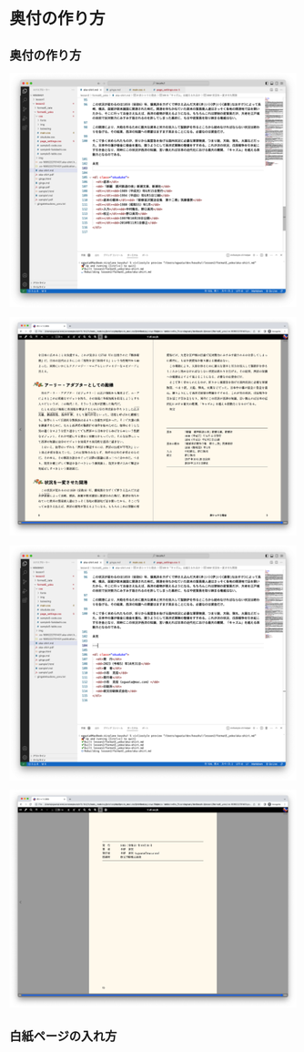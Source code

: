 # 奥付の作り方

## 奥付の作り方

![](/images/5-how-to-send-the-created-data/2-how-to-make-a-colophon/5-2-1.png)

![](/images/5-how-to-send-the-created-data/2-how-to-make-a-colophon/5-2-2.png)

![](/images/5-how-to-send-the-created-data/2-how-to-make-a-colophon/5-2-3.png)

![](/images/5-how-to-send-the-created-data/2-how-to-make-a-colophon/5-2-4.png)

## 白紙ページの入れ方
